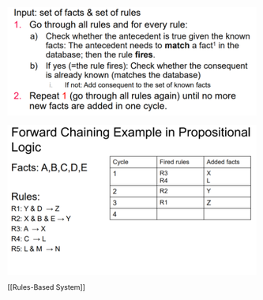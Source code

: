 ![](Pasted%20image%2020220331093502.png)

![](Pasted%20image%2020220331093532.png)

[[Rules-Based System]]